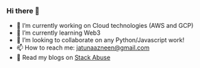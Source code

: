 ### Hi there 👋

<!--
**naazneen/naazneen** is a ✨ _special_ ✨ repository because its `README.md` (this file) appears on your GitHub profile.

Here are some ideas to get you started:

- 🔭 I’m currently working on ...
- 🌱 I’m currently learning ...
- 👯 I’m looking to collaborate on ...
- 🤔 I’m looking for help with ...
- 💬 Ask me about ...
- 📫 How to reach me: ...
- 😄 Pronouns: ...
- ⚡ Fun fact: ...
-->

- 🔭 I’m currently working on Cloud technologies (AWS and GCP)
- 🌱 I’m currently learning Web3
- 👯 I’m looking to collaborate on any Python/Javascript work!
- 📫 How to reach me: jatunaazneen@gmail.com
- 📑 Read my blogs on [Stack Abuse](https://stackabuse.com/author/naazneen/)
